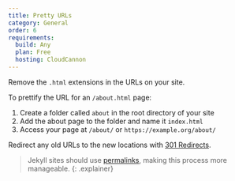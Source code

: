 ```yaml
---
title: Pretty URLs
category: General
order: 6
requirements:
  build: Any
  plan: Free
  hosting: CloudCannon
---
```


Remove the `.html` extensions in the URLs on your site.

To prettify the URL for an `/about.html` page:

1. Create a folder called `about` in the root directory of your site
2. Add the about page to the folder and name it `index.html`
3. Access your page at `/about/` or `https://example.org/about/`

Redirect any old URLs to the new locations with [301 Redirects](/hosting/general/301-redirects/).

> Jekyll sites should use [permalinks](https://jekyllrb.com/docs/permalinks/), making this process more manageable.
{: .explainer}